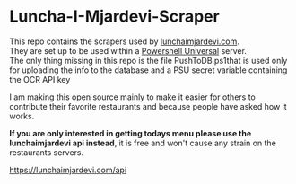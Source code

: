 # Luncha-I-Mjardevi-Scraper
This repo contains the scrapers used by [lunchaimjardevi.com](https://lunchaimjardevi.com).  
They are set up to be used within a [Powershell Universal](https://ironmansoftware.com/powershell-universal) server.  
The only thing missing in this repo is the file PushToDB.ps1that is used only for uploading the info to the database and a PSU secret variable containing the OCR API key

I am making this open source mainly to make it easier for others to contribute their favorite restaurants and because people have asked how it works.

**If you are only interested in getting todays menu please use the lunchaimjardevi api instead**, it is free and won't cause any strain on the restaurants servers.

https://lunchaimjardevi.com/api
